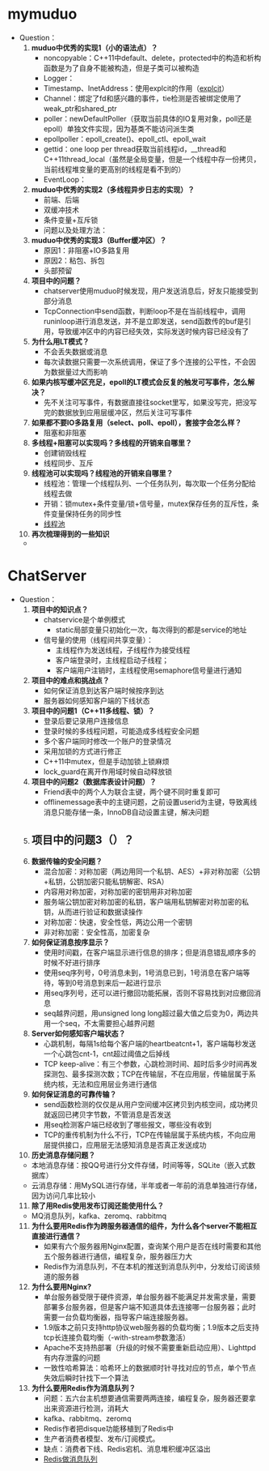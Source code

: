 # mymuduo

- Question：
  1. **muduo中优秀的实现1（小的语法点）？**
     - noncopyable：C++11中default、delete，protected中的构造和析构函数是为了自身不能被构造，但是子类可以被构造
     - Logger：
     - Timestamp、InetAddress：使用explcit的作用（[explcit](https://www.cnblogs.com/winnersun/archive/2011/07/16/2108440.html)）
     - Channel：绑定了fd和感兴趣的事件，tie检测是否被绑定使用了weak_ptr和shared_ptr
     - poller：newDefaultPoller（获取当前具体的IO复用对象，poll还是epoll）单独文件实现，因为基类不能访问派生类
     - epollpoller：epoll_create()、epoll_ctl、epoll\_wait
     - gettid：one loop per thread获取当前线程id，__thread和C++11thread\_local（虽然是全局变量，但是一个线程中存一份拷贝，当前线程堆变量的更高别的线程是看不到的）
     - EventLoop：
  2. **muduo中优秀的实现2（多线程异步日志的实现）？**
     - 前端、后端
     - 双缓冲技术
     - 条件变量+互斥锁
     - 问题以及处理方法：
  3. **muduo中优秀的实现3（Buffer缓冲区）？**
     - 原因1：非阻塞+IO多路复用
     - 原因2：粘包、拆包
     - 头部预留
  4. **项目中的问题？**
     - chatserver使用muduo时候发现，用户发送消息后，好友只能接受到部分消息
     - TcpConnection中send函数，判断loop不是在当前线程中，调用runinloop进行消息发送，并不是立即发送，send函数传的buf是引用，导致缓冲区中的内容已经失效，实际发送时候内容已经没有了
  5. **为什么用LT模式？**
     - 不会丢失数据或消息
     - 每次读数据只需要一次系统调用，保证了多个连接的公平性，不会因为数据量过大而影响
  6. **如果内核写缓冲区充足，epoll的LT模式会反复的触发可写事件，怎么解决？**
     - 先不关注可写事件，有数据直接往socket里写，如果没写完，把没写完的数据放到应用层缓冲区，然后关注可写事件
  7. **如果都不要IO多路复用（select、poll、epoll），套接字会怎么样？**
     - 阻塞和非阻塞
  8. **多线程+阻塞可以实现吗？多线程的开销来自哪里？**
     - 创建销毁线程
     - 线程同步、互斥
  9. **线程池可以实现吗？线程池的开销来自哪里？**
     - 线程池：管理一个线程队列、一个任务队列，每次取一个任务分配给线程去做
     - 开销：锁mutex+条件变量/锁+信号量，mutex保存任务的互斥性，条件变量保持任务的同步性
     - [线程池](https://www.cnblogs.com/lzpong/p/6397997.html)
  10. **再次梳理得到的一些知识**
     - 

# ChatServer

- Question：
  1. **项目中的知识点？**
     - chatservice是个单例模式
       - static局部变量只初始化一次，每次得到的都是service的地址
     - 信号量的使用（线程间共享变量）：
       - 主线程作为发送线程，子线程作为接受线程
       - 客户端登录时，主线程启动子线程；
       - 客户端用户注销时，主线程使用semaphore信号量进行通知
  2. **项目中的难点和挑战点？**
     - 如何保证消息到达客户端时候按序到达
     - 服务器如何感知客户端的下线状态
  3. **项目中的问题1（C++11多线程、锁）？**
     - 登录后要记录用户连接信息
     - 登录时候的多线程问题，可能造成多线程安全问题
     - 多个客户端同时修改一个账户的登录情况
     - 采用加锁的方式进行修正
     - C++11中mutex，但是手动加锁上锁麻烦
     - lock_guard</mutex>在离开作用域时候自动释放锁
  4. **项目中的问题2（数据库表设计问题）？**
     - Friend表中的两个人为联合主键，两个键不同时重复即可
     - offlinemessage表中的主键问题，之前设置userid为主键，导致离线消息只能存储一条，InnoDB自动设置主键，解决问题
  5. **项目中的问题3（）？**
     - 
  6. **数据传输的安全问题？**
     - 混合加密：对称加密（两边用同一个私钥、AES）+非对称加密（公钥+私钥，公钥加密只能私钥解密、RSA）
     - 内容用对称加密，对称加密的密钥用非对称加密
     - 服务端公钥加密对称加密的私钥，客户端用私钥解密对称加密的私钥，从而进行验证和数据读操作
     - 对称加密：快速，安全性低，两边公用一个密钥
     - 非对称加密：安全性高，加密复杂
  7. **如何保证消息按序显示？**
     - 使用时间戳，在客户端显示进行信息的排序；但是消息错乱顺序多的时候不好进行排序
     - 使用seq序列号，0号消息未到，1号消息已到，1号消息在客户端等待，等到0号消息到来后一起进行显示
     - 用seq序列号，还可以进行撤回功能拓展，否则不容易找到对应撤回消息
     - seq越界问题，用unsigned long long超过最大值之后变为0，两边共用一个seq，不太需要担心越界问题
  8. **Server如何感知客户端状态？**
     - 心跳机制，每隔1s给每个客户端的heartbeatcnt+1，客户端每秒发送一个心跳包cnt-1，cnt超过阈值之后掉线
     - TCP keep-alive：有三个参数，心跳检测时间、超时后多少时间再发探测包、最多探测次数；TCP在传输层，不在应用层，传输层属于系统内核，无法和应用层业务进行通信
  9. **如何保证消息的可靠传输？**
     - send函数检测的仅仅是从用户空间缓冲区拷贝到内核空间，成功拷贝就返回已拷贝字节数，不管消息是否发送
     - 用seq检测客户端已经收到了哪些报文，哪些没有收到
     - TCP的重传机制为什么不行，TCP在传输层属于系统内核，不向应用层提供接口，应用层无法感知消息是否真正发送成功
  10. **历史消息存储问题？**
     - 本地消息存储：按QQ号进行分文件存储，时间等等，SQLite（嵌入式数据库）
     - 云消息存储：用MySQL进行存储，半年或者一年前的消息单独进行存储，因为访问几率比较小
  11. **除了用Redis使用发布订阅还能使用什么？**
     - MQ消息队列，kafka、zeromq、rabbitmq
  11. **为什么要用Redis作为跨服务器通信的组件，为什么各个server不能相互直接进行通信？**
      - 如果有六个服务器用Nginx配置，查询某个用户是否在线时需要和其他五个服务器进行通信，编程复杂，服务器压力大
      - Redis作为消息队列，不在本机的推送到消息队列中，分发给订阅该频道的服务器
  12. **为什么要用Nginx?**
      - 单台服务器受限于硬件资源，单台服务器不能满足并发需求量，需要部署多台服务器，但是客户端不知道具体去连接哪一台服务器；此时需要一台负载均衡器，指导客户端连接服务器。
      - 1.9版本之前只支持http协议web服务器的负载均衡；1.9版本之后支持tcp长连接负载均衡（-with-stream参数激活）
      - Apache不支持热部署（升级的时候不需要重新启动应用）、Lighttpd有内存泄露的问题
      - 一致性哈希算法：哈希环上的数据顺时针寻找对应的节点，单个节点失效后瞬时针找下一个算法
  13. **为什么要用Redis作为消息队列？**
      - 问题：五六台主机想要通信需要两两连接，编程复杂，服务器还要拿出来资源进行检测，消耗大
      - kafka、rabbitmq、zeromq
      - Redis作者把disque功能移植到了Redis中
      - 生产者消费者模型、发布/订阅模式。
      - 缺点：消费者下线、Redis宕机、消息堆积缓冲区溢出
      - [Redis做消息队列](https://www.zhihu.com/question/20795043)